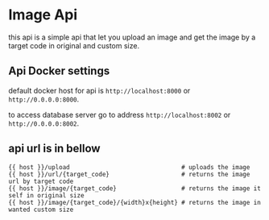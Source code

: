 
# Image Api
this api is a simple api that let you upload an image and get the image by a target code in original and custom size.

## Api Docker settings
default docker host for api is `http://localhost:8000` or `http://0.0.0.0:8000`.

to access database server go to address `http://localhost:8002` or `http://0.0.0.0:8002`.

## api url is in bellow

    {{ host }}/upload                               # uploads the image
    {{ host }}/url/{target_code}                    # returns the image url by target code
    {{ host }}/image/{target_code}                  # returns the image it self in original size
    {{ host }}/image/{target_code}/{width}x{height} # returns the image in wanted custom size
